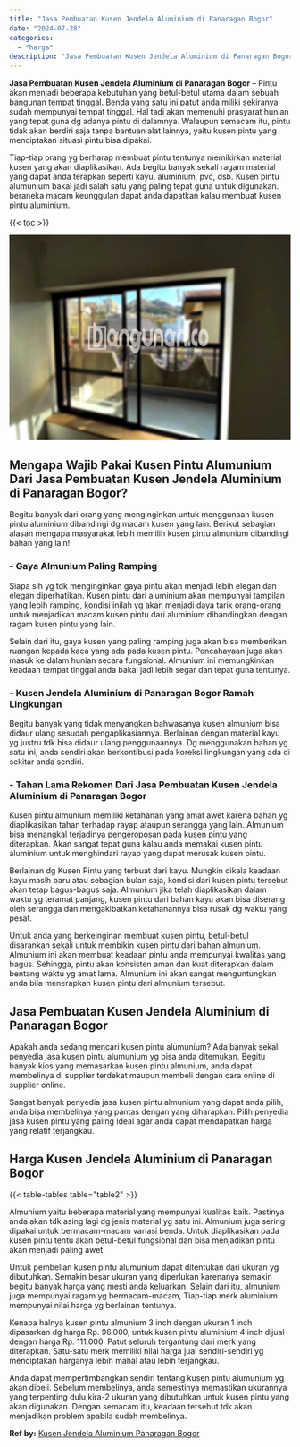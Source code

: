 ```yaml
---
title: "Jasa Pembuatan Kusen Jendela Aluminium di Panaragan Bogor"
date: "2024-07-28"
categories: 
  - "harga"
description: "Jasa Pembuatan Kusen Jendela Aluminium di Panaragan Bogor. Anda dapat mempertimbangkan sendiri tentang kusen pintu alumunium yg akan dibeli. Sebelum membelin..."
---
```


**Jasa Pembuatan Kusen Jendela Aluminium di Panaragan Bogor** – Pintu akan menjadi beberapa kebutuhan yang betul-betul utama dalam sebuah bangunan tempat tinggal. Benda yang satu ini patut anda miliki sekiranya sudah mempunyai tempat tinggal. Hal tadi akan memenuhi prasyarat hunian yang tepat guna dg adanya pintu di dalamnya. Walaupun semacam itu, pintu tidak akan berdiri saja tanpa bantuan alat lainnya, yaitu kusen pintu yang menciptakan situasi pintu bisa dipakai.

Tiap-tiap orang yg berharap membuat pintu tentunya memikirkan material kusen yang akan diaplikasikan. Ada begitu banyak sekali ragam material yang dapat anda terapkan seperti kayu, aluminium, pvc, dsb. Kusen pintu alumunium bakal jadi salah satu yang paling tepat guna untuk digunakan. beraneka macam keunggulan dapat anda dapatkan kalau membuat kusen pintu aluminium.

{{< toc >}}

![Jasa Pembuatan Kusen Jendela Aluminium di Panaragan Bogor](/images/harga-kusen-jendela-alumunium-06.png)

## Mengapa Wajib Pakai Kusen Pintu Alumunium Dari Jasa Pembuatan Kusen Jendela Aluminium di Panaragan Bogor?

Begitu banyak dari orang yang menginginkan untuk menggunaan kusen pintu aluminium dibandingi dg macam kusen yang lain. Berikut sebagian alasan mengapa masyarakat lebih memilih kusen pintu almunium dibandingi bahan yang lain!

### \- Gaya Almunium Paling Ramping

Siapa sih yg tdk menginginkan gaya pintu akan menjadi lebih elegan dan elegan diperhatikan. Kusen pintu dari aluminium akan mempunyai tampilan yang lebih ramping, kondisi inilah yg akan menjadi daya tarik orang-orang untuk menjadikan macam kusen pintu dari aluminium dibandingkan dengan ragam kusen pintu yang lain.

Selain dari itu, gaya kusen yang paling ramping juga akan bisa memberikan ruangan kepada kaca yang ada pada kusen pintu. Pencahayaan juga akan masuk ke dalam hunian secara fungsional. Almunium ini memungkinkan keadaan tempat tinggal anda bakal jadi lebih segar dan tepat guna tentunya.

### \- Kusen Jendela Aluminium di Panaragan Bogor Ramah Lingkungan

Begitu banyak yang tidak menyangkan bahwasanya kusen almunium bisa didaur ulang sesudah pengaplikasiannya. Berlainan dengan material kayu yg justru tdk bisa didaur ulang penggunaannya. Dg menggunakan bahan yg satu ini, anda sendiri akan berkontibusi pada koreksi lingkungan yang ada di sekitar anda sendiri.

### \- Tahan Lama Rekomen Dari Jasa Pembuatan Kusen Jendela Aluminium di Panaragan Bogor

Kusen pintu almunium memiliki ketahanan yang amat awet karena bahan yg diaplikasikan tahan terhadap rayap ataupun serangga yang lain. Almunium bisa menangkal terjadinya pengeroposan pada kusen pintu yang diterapkan. Akan sangat tepat guna kalau anda memakai kusen pintu aluminium untuk menghindari rayap yang dapat merusak kusen pintu.

Berlainan dg Kusen Pintu yang terbuat dari kayu. Mungkin dikala keadaan kayu masih baru atau sebagian bulan saja, kondisi dari kusen pintu tersebut akan tetap bagus-bagus saja. Almunium jika telah diaplikasikan dalam waktu yg teramat panjang, kusen pintu dari bahan kayu akan bisa diserang oleh serangga dan mengakibatkan ketahanannya bisa rusak dg waktu yang pesat.

Untuk anda yang berkeinginan membuat kusen pintu, betul-betul disarankan sekali untuk membikin kusen pintu dari bahan almunium. Almunium ini akan membuat keadaan pintu anda mempunyai kwalitas yang bagus. Sehingga, pintu akan konsisten aman dan kuat diterapkan dalam bentang waktu yg amat lama. Almunium ini akan sangat menguntungkan anda bila menerapkan kusen pintu dari almunium tersebut.

## Jasa Pembuatan Kusen Jendela Aluminium di Panaragan Bogor

Apakah anda sedang mencari kusen pintu alumunium? Ada banyak sekali penyedia jasa kusen pintu alumunium yg bisa anda ditemukan. Begitu banyak kios yang memasarkan kusen pintu almunium, anda dapat membelinya di supplier terdekat maupun membeli dengan cara online di supplier online.

Sangat banyak penyedia jasa kusen pintu almunium yang dapat anda pilih, anda bisa membelinya yang pantas dengan yang diharapkan. Pilih penyedia jasa kusen pintu yang paling ideal agar anda dapat mendapatkan harga yang relatif terjangkau.

## Harga Kusen Jendela Aluminium di Panaragan Bogor

{{< table-tables table="table2" >}}

Almunium yaitu beberapa material yang mempunyai kualitas baik. Pastinya anda akan tdk asing lagi dg jenis material yg satu ini. Almunium juga sering dipakai untuk bermacam-macam variasi benda. Untuk diaplikasikan pada kusen pintu tentu akan betul-betul fungsional dan bisa menjadikan pintu akan menjadi paling awet.

Untuk pembelian kusen pintu alumunium dapat ditentukan dari ukuran yg dibutuhkan. Semakin besar ukuran yang diperlukan karenanya semakin begitu banyak harga yang mesti anda keluarkan. Selain dari itu, almunium juga mempunyai ragam yg bermacam-macam, Tiap-tiap merk aluminium mempunyai nilai harga yg berlainan tentunya.

Kenapa halnya kusen pintu almunium 3 inch dengan ukuran 1 inch dipasarkan dg harga Rp. 96.000, untuk kusen pintu aluminium 4 inch dijual dengan harga Rp. 111.000. Patut seluruh tergantung dari merk yang diterapkan. Satu-satu merk memiliki nilai harga jual sendiri-sendiri yg menciptakan harganya lebih mahal atau lebih terjangkau.

Anda dapat mempertimbangkan sendiri tentang kusen pintu alumunium yg akan dibeli. Sebelum membelinya, anda semestinya memastikan ukurannya yang terpenting dulu kira-2 ukuran yang dibutuhkan untuk kusen pintu yang akan digunakan. Dengan semacam itu, keadaan tersebut tdk akan menjadikan problem apabila sudah membelinya.

**Ref by:** [Kusen Jendela Aluminium Panaragan Bogor](https://id.wikipedia.org/wiki/Kusen)
